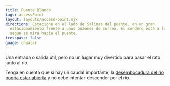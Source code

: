 ```yaml
---
title: Puente Blanco
tags: accessPoint
layout: layouts/access-point.njk
directions: Estacione en el lado de Salinas del puente, en un gran
  estacionamiento frente a unos buzones de correo. El sendero está a la derecha
  según se mira hacia el puente.
tresspass: false
guage: chualar
---
```


Una entrada o salida útil, pero no un lugar muy divertido para pasar el rato junto al río.

Tenga en cuenta que si hay un caudal importante, la [desembocadura del río podría estar abierta](/overview/safety#breach) y no debe intentar descender por el río.
